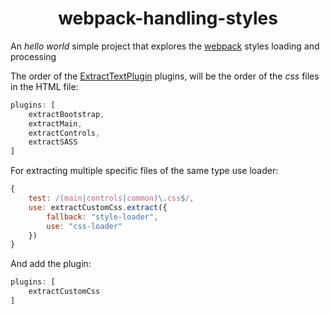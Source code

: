 <div align="center">
    <h1>webpack-handling-styles</h1>
</div>

An _hello world_ simple project that explores the [webpack](https://github.com/webpack/webpack) styles loading and processing  

The order of the [ExtractTextPlugin](https://github.com/webpack-contrib/extract-text-webpack-plugin) plugins, will be the order of the _css_ files in the HTML file:

```js
plugins: [
    extractBootstrap,
    extractMain,
    extractControls,
    extractSASS
]
```

For extracting multiple specific files of the same type use loader:

```js
{
    test: /(main|controls|common)\.css$/,
    use: extractCustomCss.extract({
        fallback: "style-loader",
        use: "css-loader"
    })
}
```

And add the plugin:

```js
plugins: [
    extractCustomCss
]
```